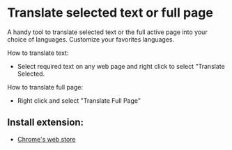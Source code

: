 Translate selected text or full page
===========

A handy tool to translate selected text or the full active page into your choice of languages. Customize your favorites languages.

How to translate text:
* Select required text on any web page and right click to select "Translate Selected.

How to translate full page:
* Right click and select "Translate Full Page"

Install extension:
-----------
* [Chrome's web store](https://chrome.google.com/webstore/detail/condlopdddofpgcdjfnoepbdkcgckmgb)
